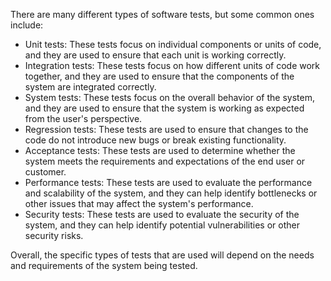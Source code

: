 There are many different types of software tests, but some common ones include:

* Unit tests: These tests focus on individual components or units of code, and they are used to ensure that each unit is working correctly.
* Integration tests: These tests focus on how different units of code work together, and they are used to ensure that the components of the system are integrated correctly.
* System tests: These tests focus on the overall behavior of the system, and they are used to ensure that the system is working as expected from the user's perspective.
* Regression tests: These tests are used to ensure that changes to the code do not introduce new bugs or break existing functionality.
* Acceptance tests: These tests are used to determine whether the system meets the requirements and expectations of the end user or customer.
* Performance tests: These tests are used to evaluate the performance and scalability of the system, and they can help identify bottlenecks or other issues that may affect the system's performance.
* Security tests: These tests are used to evaluate the security of the system, and they can help identify potential vulnerabilities or other security risks.

Overall, the specific types of tests that are used will depend on the needs and requirements of the system being tested.